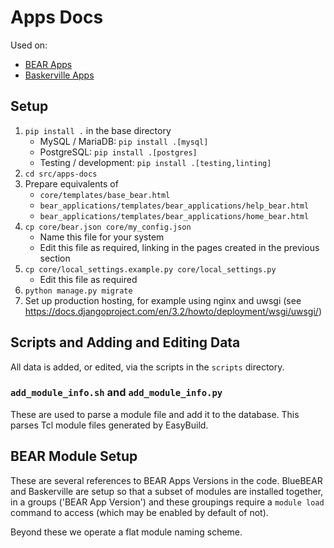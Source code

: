 # Apps Docs

Used on:

* [BEAR Apps](https://bear-apps.bham.ac.uk/)
* [Baskerville Apps](https://apps.baskerville.ac.uk/)


## Setup

1. `pip install .` in the base directory
   * MySQL / MariaDB: `pip install .[mysql]`
   * PostgreSQL: `pip install .[postgres]`
   * Testing / development: `pip install .[testing,linting]`
1. `cd src/apps-docs`
1. Prepare equivalents of
   * `core/templates/base_bear.html`
   * `bear_applications/templates/bear_applications/help_bear.html`
   * `bear_applications/templates/bear_applications/home_bear.html`
1. `cp core/bear.json core/my_config.json`
   * Name this file for your system
   * Edit this file as required, linking in the pages created in the previous section
1. `cp core/local_settings.example.py core/local_settings.py`
   * Edit this file as required
1. `python manage.py migrate`
1. Set up production hosting, for example using nginx and uwsgi (see <https://docs.djangoproject.com/en/3.2/howto/deployment/wsgi/uwsgi/>)


## Scripts and Adding and Editing Data

All data is added, or edited, via the scripts in the `scripts` directory.

### `add_module_info.sh` and `add_module_info.py`

These are used to parse a module file and add it to the database. This parses Tcl module files
generated by EasyBuild.


## BEAR Module Setup

These are several references to BEAR Apps Versions in the code. BlueBEAR and Baskerville are
setup so that a subset of modules are installed together, in a groups ('BEAR App Version') and
these groupings require a `module load` command to access (which may be enabled by default of
not).

Beyond these we operate a flat module naming scheme.
